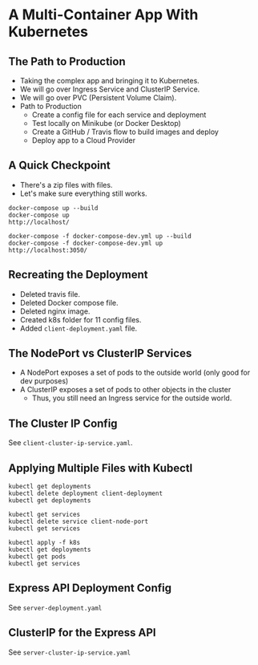 # A Multi-Container App With Kubernetes

## The Path to Production

* Taking the complex app and bringing it to Kubernetes.
* We will go over Ingress Service and ClusterIP Service.
* We will go over PVC (Persistent Volume Claim).
* Path to Production
  * Create a config file for each service and deployment
  * Test locally on Minikube (or Docker Desktop)
  * Create a GitHub / Travis flow to build images and deploy
  * Deploy app to a Cloud Provider

## A Quick Checkpoint

* There's a zip files with files.
* Let's make sure everything still works.

```
docker-compose up --build
docker-compose up
http://localhost/

docker-compose -f docker-compose-dev.yml up --build
docker-compose -f docker-compose-dev.yml up
http://localhost:3050/
```

## Recreating the Deployment

* Deleted travis file.
* Deleted Docker compose file.
* Deleted nginx image.
* Created k8s folder for 11 config files.
* Added `client-deployment.yaml` file.

## The NodePort vs ClusterIP Services

* A NodePort exposes a set of pods to the outside world (only good for dev purposes)
* A ClusterIP exposes a set of pods to other objects in the cluster
  * Thus, you still need an Ingress service for the outside world.

## The Cluster IP Config

See `client-cluster-ip-service.yaml`.

## Applying Multiple Files with Kubectl

```
kubectl get deployments
kubectl delete deployment client-deployment
kubectl get deployments

kubectl get services
kubectl delete service client-node-port
kubectl get services

kubectl apply -f k8s
kubectl get deployments
kubectl get pods
kubectl get services
```

## Express API Deployment Config

See `server-deployment.yaml`

## ClusterIP for the Express API

See `server-cluster-ip-service.yaml`
